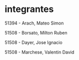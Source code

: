 # integrantes
51394 - Arach, Mateo Simon

51508 - Borsato, Milton Ruben

51508 - Dayer, Jose Ignacio

51508 - Marchese, Valentin David 
